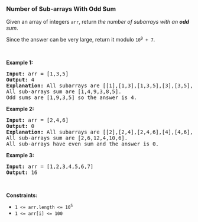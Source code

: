 
<h3>Number of Sub-arrays With Odd Sum</h3>
<div><p>Given an array of integers <code>arr</code>, return <em>the number of subarrays with an <strong>odd</strong> sum</em>.</p>
<p>Since the answer can be very large, return it modulo <code>10<sup>9</sup> + 7</code>.</p>
<p> </p>
<p><strong>Example 1:</strong></p>
<pre><strong>Input:</strong> arr = [1,3,5]
<strong>Output:</strong> 4
<strong>Explanation:</strong> All subarrays are [[1],[1,3],[1,3,5],[3],[3,5],[5]]
All sub-arrays sum are [1,4,9,3,8,5].
Odd sums are [1,9,3,5] so the answer is 4.
</pre>
<p><strong>Example 2:</strong></p>
<pre><strong>Input:</strong> arr = [2,4,6]
<strong>Output:</strong> 0
<strong>Explanation:</strong> All subarrays are [[2],[2,4],[2,4,6],[4],[4,6],[6]]
All sub-arrays sum are [2,6,12,4,10,6].
All sub-arrays have even sum and the answer is 0.
</pre>
<p><strong>Example 3:</strong></p>
<pre><strong>Input:</strong> arr = [1,2,3,4,5,6,7]
<strong>Output:</strong> 16
</pre>
<p> </p>
<p><strong>Constraints:</strong></p>
<ul>
<li><code>1 &lt;= arr.length &lt;= 10<sup>5</sup></code></li>
<li><code>1 &lt;= arr[i] &lt;= 100</code></li>
</ul>
</div>
